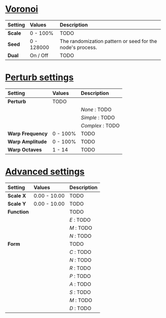 # [Voronoi](#tab/tabid-a)
| Setting   | Values     | Description                                               |
| :-------- | :--------- | :-------------------------------------------------------- |
| **Scale** | 0 - 100%   | TODO                                                      |
| **Seed**  | 0 - 128000 | The randomization pattern or seed for the node's process. |
| **Dual**  | On / Off   | TODO                                                      |

# [Perturb settings](#tab/tabid-b)
| Setting            | Values   | Description      |
| :----------------- | :------- | :--------------- |
| **Perturb**        | TODO     |
|                    |          | *None* : TODO    |
|                    |          | *Simple* : TODO  |
|                    |          | *Complex* : TODO |
| **Warp Frequency** | 0 - 100% | TODO             |
| **Warp Amplitude** | 0 - 100% | TODO             |
| **Warp Octaves**   | 1 - 14   | TODO             |

# [Advanced settings](#tab/tabid-c)
| Setting      | Values       | Description |
| :----------- | :----------- | :---------- |
| **Scale X**  | 0.00 - 10.00 | TODO        |
| **Scale Y**  | 0.00 - 10.00 | TODO        |
| **Function** |              | TODO        |
|              |              | *E* : TODO  |
|              |              | *M* : TODO  |
|              |              | *N* : TODO  |
| **Form**     |              | TODO        |
|              |              | *C* : TODO  |
|              |              | *N* : TODO  |
|              |              | *R* : TODO  |
|              |              | *P* : TODO  |
|              |              | *A* : TODO  |
|              |              | *S* : TODO  |
|              |              | *M* : TODO  |
|              |              | *D* : TODO  |



<!--examples-->
